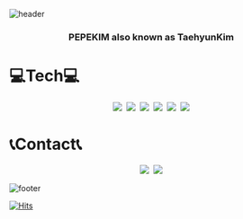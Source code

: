 ![header](https://capsule-render.vercel.app/api?type=wave&color=auto&height=300&section=header&text=PePeKim&fontSize=90)

<h3><p align="center">PEPEKIM also known as TaehyunKim</p></h3>

# 💻Tech💻

<p align="center">
<img src="https://img.shields.io/badge/JavaScript-F7DF1E?style=flat-square&logo=JavaScript&logoColor=white"/></a>&nbsp&nbsp<img src="https://img.shields.io/badge/HTML5-E34F26?style=flat-square&logo=HTML5&logoColor=white"/></a>&nbsp&nbsp<img src="https://img.shields.io/badge/CSS3-1572B6?style=flat-square&logo=CSS3&logoColor=white"/></a>&nbsp&nbsp<img src="https://img.shields.io/badge/React-61DAFB?style=flat-square&logo=React&logoColor=white"/></a>&nbsp&nbsp<img src="https://img.shields.io/badge/styledComponents-DB7093?style=flat-square&logo=styled%2Dcomponents&logoColor=white"/></a>&nbsp&nbsp<img src="https://img.shields.io/badge/Git-F05032?style=flat-square&logo=Git&logoColor=white"/></a>
</p>

# 📞Contact📞

<p align="center">
<img src="https://img.shields.io/badge/Velog-00B336?style=flat-square&logo=Vimeo&logoColor=white"/></a>&nbsp&nbsp<img src="https://img.shields.io/badge/Gmail-D14836?style=flat-square&logo=Gmail&logoColor=white"/></a>
</p>

![footer](https://capsule-render.vercel.app/api?type=wave&color=auto&height=300&section=footer&text=PePeKim&fontSize=90)

[![Hits](https://hits.seeyoufarm.com/api/count/incr/badge.svg?url=https%3A%2F%2Fgithub.com%2Fgjbae1212%2Fhit-counter)](https://hits.seeyoufarm.com)                    
